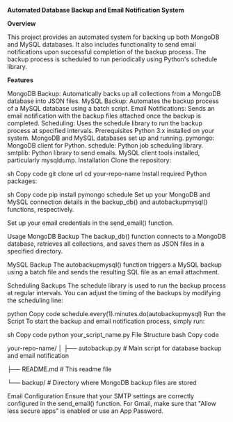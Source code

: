 **Automated Database Backup and Email Notification System**

**Overview**

This project provides an automated system for backing up both MongoDB and MySQL databases. It also includes functionality to send email notifications upon successful completion of the backup process. The backup process is scheduled to run periodically using Python's schedule library.

**Features**

MongoDB Backup: Automatically backs up all collections from a MongoDB database into JSON files.
MySQL Backup: Automates the backup process of a MySQL database using a batch script.
Email Notifications: Sends an email notification with the backup files attached once the backup is completed.
Scheduling: Uses the schedule library to run the backup process at specified intervals.
Prerequisites
Python 3.x installed on your system.
MongoDB and MySQL databases set up and running.
pymongo: MongoDB client for Python.
schedule: Python job scheduling library.
smtplib: Python library to send emails.
MySQL client tools installed, particularly mysqldump.
Installation
Clone the repository:

sh
Copy code
git clone url
cd your-repo-name
Install required Python packages:

sh
Copy code
pip install pymongo schedule
Set up your MongoDB and MySQL connection details in the backup_db() and autobackupmysql() functions, respectively.

Set up your email credentials in the send_email() function.

Usage
MongoDB Backup
The backup_db() function connects to a MongoDB database, retrieves all collections, and saves them as JSON files in a specified directory.

MySQL Backup
The autobackupmysql() function triggers a MySQL backup using a batch file and sends the resulting SQL file as an email attachment.

Scheduling Backups
The schedule library is used to run the backup process at regular intervals. You can adjust the timing of the backups by modifying the scheduling line:

python
Copy code
schedule.every(1).minutes.do(autobackupmysql)
Run the Script
To start the backup and email notification process, simply run:

sh
Copy code
python your_script_name.py
File Structure
bash
Copy code

your-repo-name/
│
├── autobackup.py              # Main script for database backup and email notification

├── README.md                  # This readme file

└── backup/                    # Directory where MongoDB backup files are stored



Email Configuration
Ensure that your SMTP settings are correctly configured in the send_email() function.
For Gmail, make sure that "Allow less secure apps" is enabled or use an App Password.
